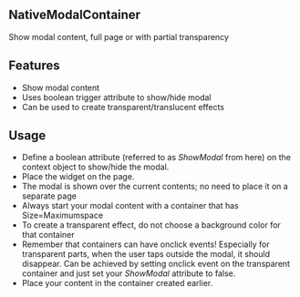 ## NativeModalContainer
Show modal content, full page or with partial transparency 

## Features
- Show modal content
- Uses boolean trigger attribute to show/hide modal
- Can be used to create transparent/translucent effects

## Usage
- Define a boolean attribute (referred to as _ShowModal_ from here) on the context object to show/hide the modal.
- Place the widget on the page.
- The modal is shown over the current contents; no need to place it on a separate page
- Always start your modal content with a container that has Size=Maximumspace
- To create a transparent effect, do not choose a background color for that container
- Remember that containers can have onclick events! Especially for transparent parts, when the user taps outside the modal, it should disappear. Can be achieved by setting onclick event on the transparent container and just set your _ShowModal_ attribute to false.
- Place your content in the container created earlier.



